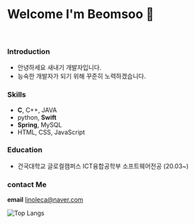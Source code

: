 # Welcome I'm Beomsoo 👋
<br>

### Introduction
- 안녕하세요 새내기 개발자입니다.
- 능숙한 개발자가 되기 위해 꾸준히 노력하겠습니다.

### Skills 
-   <b>C</b>, C++, JAVA
-   python, <b>Swift</b>
-   <b>Spring</b>, MySQL
-   HTML, CSS, JavaScript

### Education

- 건국대학교 글로컬캠퍼스 ICT융합공학부 소프트웨어전공 (20.03~)


### contact Me 

<b>email</b> linoleca@naver.com<br>

![Top Langs](https://github-readme-stats.vercel.app/api/top-langs/?username=pbgodsoo&layout=compact)



<!--
**pbgodsoo/pbgodsoo** is a ✨ _special_ ✨ repository because its `README.md` (this file) appears on your GitHub profile.

Here are some ideas to get you started:

- 🔭 I’m currently working on ...
- 🌱 I’m currently learning ...
- 👯 I’m looking to collaborate on ...
- 🤔 I’m looking for help with ...
- 💬 Ask me about ...
- 📫 How to reach me: ...
- 😄 Pronouns: ...
- ⚡ Fun fact: ...
-->
